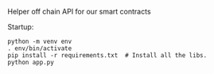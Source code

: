 Helper off chain API for our smart contracts 

Startup:

```
python -m venv env
. env/bin/activate
pip install -r requirements.txt  # Install all the libs.
python app.py
```
